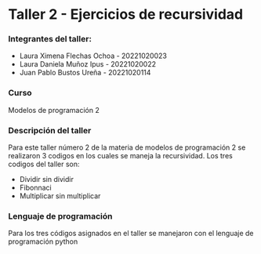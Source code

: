 # Taller 2 - Ejercicios de recursividad 

### Integrantes del taller:
- Laura Ximena Flechas Ochoa - 20221020023
- Laura Daniela Muñoz Ipus - 20221020022
- Juan Pablo Bustos Ureña - 20221020114

### Curso 
Modelos de programación 2

### Descripción del taller 
Para este taller número 2 de la materia de modelos de programación 2 se realizaron 3 codigos en los cuales se maneja la recursividad. Los tres codigos del taller son:
- Dividir sin dividir 
- Fibonnaci 
- Multiplicar sin multiplicar

### Lenguaje de programación 
Para los tres códigos asignados en el taller se manejaron con el lenguaje de programación python 






